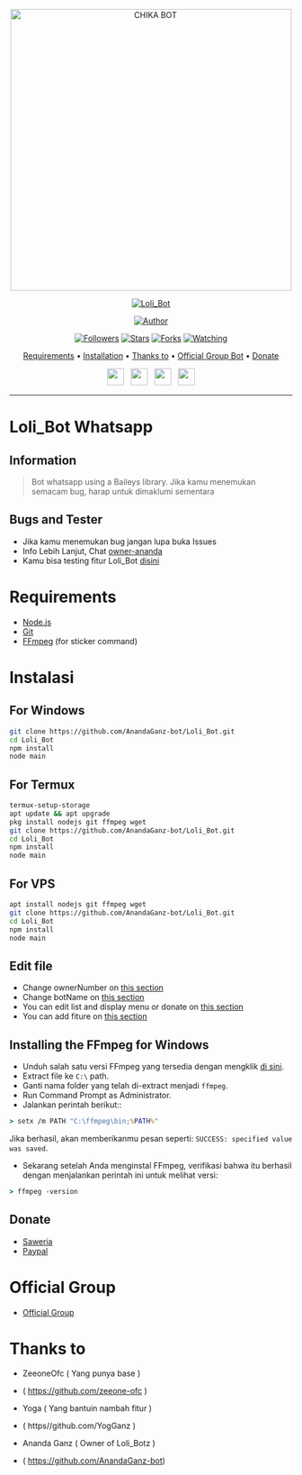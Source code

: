 <p align="center">
<img src="https://telegra.ph/file/16c2d382e831c94477951.jpg/images?q=tbn:ANd9GcStH_A0WKtnRtD_Bla6B71LjtP-GtYOkacYsg&usqp=CAU" alt="CHIKA BOT" width="500"/>


</p>
<p align="center">
<a href="#"><img title="Loli_Bot" src="https://img.shields.io/badge/RIYCH-BOT-green?colorA=%23ff0000&colorB=%23017e40&style=for-the-badge"></a>
</p>
<p align="center">
<a href="https://github.com/riychuhuy/Loli_Bot"><img title="Author" src="https://img.shields.io/badge/Author-Ananda-red.svg?style=for-the-badge&logo=github"></a>
</p>
<p align="center">
<a href="https://github.com/AnandaGanz-bot/Loli_Bot"><img title="Followers" src="https://img.shields.io/github/followers/rashidsiregar28?color=blue&style=flat-square"></a>
<a href="https://github.com/AnandaGanz-bot/Loli_Bot"><img title="Stars" src="https://img.shields.io/github/stars/AnandaGanz-bot/Loli_Bot?color=red&style=flat-square"></a>
<a href="https://github.com/AnandaGanz-bot/Loli_Bot/network/members"><img title="Forks" src="https://img.shields.io/github/forks/AnandaGanz-bot/Loli_Bot?color=red&style=flat-square"></a>
<a href="https://github.com/AnandaGanz-bot/Loli_Bot/watchers"><img title="Watching" src="https://img.shields.io/github/watchers/AnandaGanz-bot/Loli_Bot?label=Watchers&color=blue&style=flat-square"></a>
</p>

<p align="center">
  <a href="https://github.com/AnandaGanz-bot/Loli_Bot#requirements">Requirements</a> •
  <a href="https://github.com/AnandaGanz-bot/Loli_Bot#instalasi">Installation</a> •
  <a href="https://github.com/AnandaGanz-bot/Loli_Bot#thanks-to">Thanks to</a> •
  <a href="https://github.com/AnandaGanz-bot/Loli_Bot#Official-Group"> Official Group Bot</a> •
  <a href="https://github.com/AnandaGanz-bot/Loli_Bot#donate">Donate</a>

<p align='center'>
   <a href="https://twitter.com/"><img height="30" src="https://github.com/TobyG74/TobyG74/blob/main/twitter.png?raw=true"></a>&nbsp;&nbsp;
   <a href="https://instagram.com/"><img height="30" src="https://github.com/TobyG74/TobyG74/blob/main/instagram.jpg?raw=true"></a>&nbsp;&nbsp;
   <a href="https://www.facebook.com/ananda_ganz"><img height="30" src="https://github.com/TobyG74/TobyG74/blob/main/facebook.png?raw=true"></a>&nbsp;&nbsp;
   <a href="https://wa.me/6285725012403?text=hello"><img height="30" src="https://encrypted-tbn0.gstatic.com/images?q=tbn:ANd9GcRBc_3WgZjWOtqdKZQbdkxUl5A31GZ_YC35zQ&usqp=CAU"></a>
</P>
</p>
</div>


---

# Loli_Bot Whatsapp
## Information
> Bot whatsapp using a Baileys library.
> Jika kamu menemukan semacam bug, harap untuk dimaklumi sementara
>
>

## Bugs and Tester
* Jika kamu menemukan bug jangan lupa buka Issues
* Info Lebih Lanjut, Chat [owner-ananda](https://wa.me/6285725012403)
* Kamu bisa testing fitur Loli_Bot [disini](https://wa.me/6282137914790?text=.menu)

# Requirements
* [Node.js](https://nodejs.org/en/)
* [Git](https://git-scm.com/downloads)
* [FFmpeg](https://github.com/BtbN/FFmpeg-Builds/releases/download/autobuild-2020-12-08-13-03/ffmpeg-n4.3.1-26-gca55240b8c-win64-gpl-4.3.zip) (for sticker command)

# Instalasi
## For Windows
```bash
git clone https://github.com/AnandaGanz-bot/Loli_Bot.git
cd Loli_Bot
npm install
node main
```
## For Termux
```bash
termux-setup-storage
apt update && apt upgrade
pkg install nodejs git ffmpeg wget
git clone https://github.com/AnandaGanz-bot/Loli_Bot.git
cd Loli_Bot
npm install
node main
```

## For VPS
```bash
apt install nodejs git ffmpeg wget
git clone https://github.com/AnandaGanz-bot/Loli_Bot.git
cd Loli_Bot
npm install
node main
```

## Edit file
- Change ownerNumber on [this section](https://github.com/AnandaGanz-bot/Loli_Bot/blob/7a7ebe69cf44686d8a577f616b38b5d299ffefcc/config.json#L2)
- Change botName on [this section](https://github.com/AnandaGanz-bot/Loli_Bot/blob/7a7ebe69cf44686d8a577f616b38b5d299ffefcc/config.json#L3)
- You can edit list and display menu or donate on [this section](https://github.com/AnandaGanz-bot/Loli_Bot)
- You can add fiture on [this section](https://github.com/AnandaGanz-bot/Loli_Bot/tree/main/message)


## Installing the FFmpeg for Windows
* Unduh salah satu versi FFmpeg yang tersedia dengan mengklik [di sini](https://www.gyan.dev/ffmpeg/builds/).
* Extract file ke `C:\` path.
* Ganti nama folder yang telah di-extract menjadi `ffmpeg`.
* Run Command Prompt as Administrator.
* Jalankan perintah berikut::
```cmd
> setx /m PATH "C:\ffmpeg\bin;%PATH%"
```
Jika berhasil, akan memberikanmu pesan seperti: `SUCCESS: specified value was saved`.
* Sekarang setelah Anda menginstal FFmpeg, verifikasi bahwa itu berhasil dengan menjalankan perintah ini untuk melihat versi:
```cmd
> ffmpeg -version
```

## Donate
- [Saweria](https://saweria.co/)
- [Paypal](https://www.paypal.com)

# Official Group
- [Official Group](https://chat.whatsapp.com/BkxbwERGX9x0mAhAsiDWxP)

# Thanks to

- ZeeoneOfc ( Yang punya base )
- ( https://github.com/zeeone-ofc )

- Yoga ( Yang bantuin nambah fitur )
- ( https//github.com/YogGanz )

- Ananda Ganz ( Owner of Loli_Botz )
- ( https://github.com/AnandaGanz-bot)

